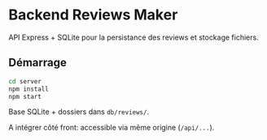 # Backend Reviews Maker

API Express + SQLite pour la persistance des reviews et stockage fichiers.

## Démarrage

```bash
cd server
npm install
npm start
```

Base SQLite + dossiers dans `db/reviews/`.

A intégrer côté front: accessible via même origine (`/api/...`).
